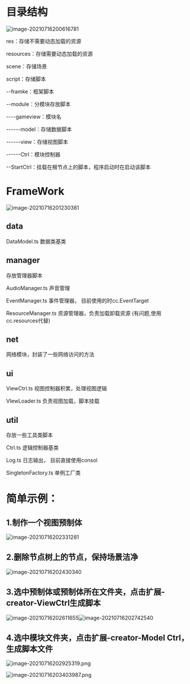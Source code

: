 # 目录结构

![image-20210716200616781](img\image-20210716200616781.png)

res：存储不需要动态加载的资源

resources：存储需要动态加载的资源

scene：存储场景

script：存储脚本

--framke：框架脚本

--module：分模块存放脚本

----gameview：模块名

------model：存储数据脚本

------view：存储视图脚本

------Ctrl：模块控制器

--StartCtrl：挂载在根节点上的脚本，程序启动时在启动该脚本

# FrameWork

![image-20210716201230381](img\image-20210716201230381.png)

## data

DataModel.ts 数据类基类

## manager

存放管理器脚本

AudioManager.ts 声音管理

EventManager.ts 事件管理器， 目前使用的时cc.EventTarget

ResourceManager.ts 资源管理器，负责加载卸载资源 (有问题,使用cc.resources代替)

## net

网络模块，封装了一些网络访问的方法

## ui

ViewCtrl.ts 视图控制器积累，处理视图逻辑

VIewLoader.ts 负责视图加载，脚本挂载

## util

存放一些工具类脚本

Ctrl.ts 逻辑控制器基类

Log.ts 日志输出， 目前直接使用consol

SingletonFactory.ts 单例工厂类



# 简单示例：

## 1.制作一个视图预制体

![image-20210716202331281](img\image-20210716202331281.png)

## 2.删除节点树上的节点，保持场景洁净

![image-20210716202430340](img\image-20210716202430340.png)

## 3.选中预制体或预制体所在文件夹，点击扩展-creator-ViewCtrl生成脚本

![image-20210716202611655](img\image-20210716202611655.png)![image-20210716202742540](img\image-20210716202742540.png)

## 4.选中模块文件夹，点击扩展-creator-Model    Ctrl，生成脚本文件

![image-20210716202925319.png](img\image-20210716202925319.png)

![image-20210716203403987.png](img\image-20210716203403987.png)

